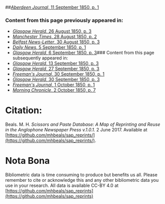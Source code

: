 ##[*Aberdeen Journal*, 11 September 1850, p. 1](https://mhbeals.github.io/sap_html/Aberdeen-Journal/Aberdeen-Journal-11-September-1850-p-1)

### Content from this page previously appeared in:
+ [*Glasgow Herald*, 26 August 1850, p. 3](https://mhbeals.github.io/sap_html/Glasgow-Herald/Glasgow-Herald-26-August-1850-p-3)
+ [*Manchester Times*, 28 August 1850, p. 2](https://mhbeals.github.io/sap_html/Manchester-Times/Manchester-Times-28-August-1850-p-2)
+ [*Belfast News-Letter*, 30 August 1850, p. 3](https://mhbeals.github.io/sap_html/Belfast-News-Letter/Belfast-News-Letter-30-August-1850-p-3)
+ [*Daily News*, 5 September 1850, p. 1](https://mhbeals.github.io/sap_html/Daily-News/Daily-News-5-September-1850-p-1)
+ [*Glasgow Herald*, 6 September 1850, p. 3](https://mhbeals.github.io/sap_html/Glasgow-Herald/Glasgow-Herald-6-September-1850-p-3)### Content from this page subsequently appeared in:
+ [*Glasgow Herald*, 13 September 1850, p. 3](https://mhbeals.github.io/sap_html/Glasgow-Herald/Glasgow-Herald-13-September-1850-p-3)
+ [*Glasgow Herald*, 27 September 1850, p. 3](https://mhbeals.github.io/sap_html/Glasgow-Herald/Glasgow-Herald-27-September-1850-p-3)
+ [*Freeman's Journal*, 30 September 1850, p. 1](https://mhbeals.github.io/sap_html/Freeman's-Journal/Freeman's-Journal-30-September-1850-p-1)
+ [*Glasgow Herald*, 30 September 1850, p. 3](https://mhbeals.github.io/sap_html/Glasgow-Herald/Glasgow-Herald-30-September-1850-p-3)
+ [*Freeman's Journal*, 1 October 1850, p. 1](https://mhbeals.github.io/sap_html/Freeman's-Journal/Freeman's-Journal-1-October-1850-p-1)
+ [*Morning Chronicle*, 2 October 1850, p. 7](https://mhbeals.github.io/sap_html/Morning-Chronicle/Morning-Chronicle-2-October-1850-p-7)
                    
# Citation: 

Beals. M. H. *Scissors and Paste Database: A Map of Reprinting and Reuse in the Anglophone Newspaper Press v.1.0.1.* 2 June 2017. Available at [https://github.com/mhbeals/sap_reprints/](https://github.com/mhbeals/sap_reprints/). 
                    
# Nota Bona

Bibliometric data is time consuming to produce but benefits us all. Please remember to cite or acknowledge this and any other bibliometric data you use in your research. All data is available CC-BY 4.0 at [https://github.com/mhbeals/sap_reprints](https://github.com/mhbeals/sap_reprints)